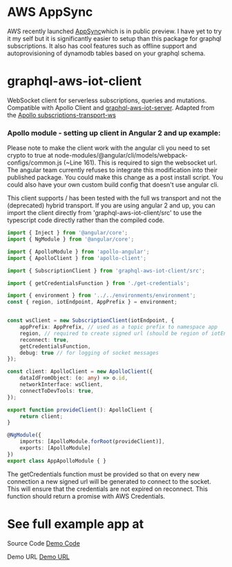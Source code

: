 # AWS AppSync 

AWS recently launched [AppSync](https://aws.amazon.com/blogs/aws/introducing-amazon-appsync/)which is in public preview. I have yet to try it my self but it is significantly easier to setup than this package for graphql subscriptions. It also has cool features such as offline support and autoprovisioning of dynamodb tables based on your graphql schema.

# graphql-aws-iot-client

WebSocket client for serverless subscriptions, queries and mutations. Compatible with Apollo Client and [graphql-aws-iot-server](https://github.com/ioxe/graphql-aws-iot-server). Adapted from the [Apollo subscriptions-transport-ws](https://github.com/apollographql/subscriptions-transport-ws)


### Apollo module - setting up client in Angular 2 and up example:

Please note to make the client work with the angular cli you need to set crypto to true at node-modules/@angular/cli/models/webpack-configs/common.js (~Line 161). This is required to sign the websocket url. The angular team currently refuses to integrate this modification into their published package. You could make this change as a post install script. You could also have your own custom build config that doesn't use angular cli.

This client supports / has been tested with the full ws transport and not the (deprecated) hybrid transport. If you are using angular 2 and up, you can import the client directly from 'graphql-aws-iot-client/src' to use the typescript code directly rather than the compiled code.

``` ts
import { Inject } from '@angular/core';
import { NgModule } from '@angular/core';

import { ApolloModule } from 'apollo-angular';
import { ApolloClient } from 'apollo-client';

import { SubscriptionClient } from 'graphql-aws-iot-client/src';

import { getCredentialsFunction } from './get-credentials';

import { environment } from '../../environments/environment';
const { region, iotEndpoint, AppPrefix } = environment;


const wsClient = new SubscriptionClient(iotEndpoint, {
    appPrefix: AppPrefix, // used as a topic prefix to namespace app
    region, // required to create signed url (should be region of iotEndpoint url
    reconnect: true,
    getCredentialsFunction,
    debug: true // for logging of socket messages
});

const client: ApolloClient = new ApolloClient({
    dataIdFromObject: (o: any) => o.id,
    networkInterface: wsClient,
    connectToDevTools: true,
});

export function provideClient(): ApolloClient {
    return client;
}

@NgModule({
    imports: [ApolloModule.forRoot(provideClient)],
    exports: [ApolloModule]
})
export class AppApolloModule { }

```
The getCredentials function must be provided so that on every new connection a new signed url will be generated to connect to the socket. This will ensure that the credentials are not expired on reconnect. This function should return a promise with AWS Credentials.

# See full example app at

Source Code
[Demo Code](https://github.com/ioxe/graphql-aws-iot-example)

Demo URL
[Demo URL](https://todo.girishnanda.com)
